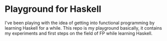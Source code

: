 # Playground for Haskell

I've been playing with the idea of getting into functional programming by learning Haskell for a while. This repo is my playground basically, it contains my experiments and first steps on the field of FP while learning Haskell.
